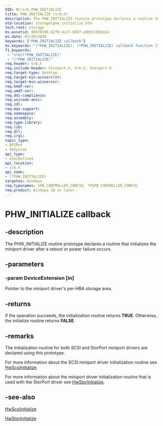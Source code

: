 ```yaml
---
UID: NC:srb.PHW_INITIALIZE
title: PHW_INITIALIZE (srb.h)
description: The PHW_INITIALIZE routine prototype declares a routine that initializes the miniport driver after a reboot or power failure occurs.
old-location: storage\phw_initialize.htm
tech.root: storage
ms.assetid: dd678196-62f6-4c27-845f-a9b52c663e2a
ms.date: 03/29/2018
keywords: ["PHW_INITIALIZE callback"]
ms.keywords: "(*PHW_INITIALIZE), (*PHW_INITIALIZE) callback function [Storage Devices], ide_minikr_95bb126d-6d4c-4091-b2fa-6b891d587186.xml, srb/(*PHW_INITIALIZE), storage.phw_initialize"
f1_keywords:
 - "srb/(*PHW_INITIALIZE)"
 - "(*PHW_INITIALIZE)"
req.header: srb.h
req.include-header: Storport.h, Srb.h, Storport.h
req.target-type: Desktop
req.target-min-winverclnt:
req.target-min-winversvr:
req.kmdf-ver:
req.umdf-ver:
req.ddi-compliance:
req.unicode-ansi:
req.idl:
req.max-support:
req.namespace:
req.assembly:
req.type-library:
req.lib:
req.dll:
req.irql:
topic_type:
- APIRef
- kbSyntax
api_type:
- UserDefined
api_location:
- srb.h
api_name:
- (*PHW_INITIALIZE)
targetos: Windows
req.typenames: SPB_CONTROLLER_CONFIG, *PSPB_CONTROLLER_CONFIG
req.product: Windows 10 or later.
---
```


# PHW_INITIALIZE callback


## -description


The PHW_INITIALIZE routine prototype declares a routine that initializes the miniport driver after a reboot or power failure occurs.


## -parameters




### -param DeviceExtension [in]

Pointer to the miniport driver's per-HBA storage area.


## -returns



If the operation succeeds, the initialization routine returns <b>TRUE</b>. Otherwise, the initialize routine returns <b>FALSE</b>.




## -remarks



The initialization routine for both SCSI and StorPort miniport drivers are declared using this prototype.

For more information about the SCSI miniport driver initialization routine see <a href="https://docs.microsoft.com/previous-versions/windows/hardware/drivers/ff557302(v=vs.85)">HwScsiInitialize</a>.

For more information about the miniport driver initialization routine that is used with the StorPort driver see <a href="https://docs.microsoft.com/windows-hardware/drivers/ddi/storport/nc-storport-hw_initialize">HwStorInitialize</a>.




## -see-also




<a href="https://docs.microsoft.com/previous-versions/windows/hardware/drivers/ff557302(v=vs.85)">HwScsiInitialize</a>



<a href="https://docs.microsoft.com/windows-hardware/drivers/ddi/storport/nc-storport-hw_initialize">HwStorInitialize</a>
 

 

